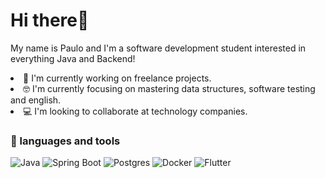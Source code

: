 <h1>Hi there👋</h1>
<p>My name is Paulo and I'm a software development student interested in everything Java and Backend!</p>
<li>🔭 I'm currently working on freelance projects.</li>
<li>🤓 I'm currently focusing on mastering data structures, software testing and english. </li>
<li>💻 I'm looking to collaborate at technology companies.</li>

### 🚀 languages ​​and tools

![Java](https://img.shields.io/badge/java-%23ED8B00.svg?style=for-the-badge&logo=openjdk&logoColor=white) 
![Spring Boot](https://img.shields.io/badge/Spring_Boot-%236DB33F.svg?style=for-the-badge&logo=spring-boot&logoColor=white)
![Postgres](https://img.shields.io/badge/postgres-%23316192.svg?style=for-the-badge&logo=postgresql&logoColor=white)
![Docker](https://img.shields.io/badge/docker-%230db7ed.svg?style=for-the-badge&logo=docker&logoColor=white)
![Flutter](https://img.shields.io/badge/Flutter-%2302569B.svg?style=for-the-badge&logo=Flutter&logoColor=white) 


